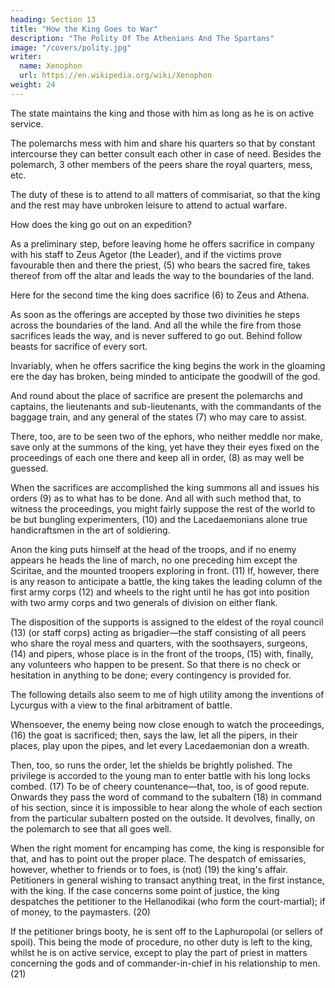 ```yaml
---
heading: Section 13
title: "How the King Goes to War"
description: "The Polity Of The Athenians And The Spartans"
image: "/covers/polity.jpg"
writer:
  name: Xenophon
  url: https://en.wikipedia.org/wiki/Xenophon
weight: 24
---
```



The state maintains the king and those with him as long as he is on active service. 

The polemarchs mess with him and share his quarters so that by constant intercourse they can better consult each other in case of need. Besides the polemarch, 3 other members of the peers share the royal quarters, mess, etc. 

The duty of these is to attend to all matters of commisariat, so that the king and the rest may have unbroken leisure to attend to actual warfare.

How does the king go out on an expedition?

As a preliminary step, before leaving home he offers sacrifice in company with his staff to Zeus Agetor (the Leader), and if the victims prove favourable then and there the priest, (5) who bears the sacred fire, takes thereof from off the altar and leads the way to the boundaries of the land.

Here for the second time the king does sacrifice (6) to Zeus and Athena.

As soon as the offerings are accepted by those two divinities he steps across the boundaries of the land. And all the while the fire from those sacrifices leads the way, and is never suffered to go out. Behind follow beasts for sacrifice of every sort.

<!--  (4) Lit. reading {kai oi sun auto}, after L. Dindorf, "he and those
    with him."

 (5) Lit. "the Purphuros." See Nic. Damasc. ap. Stob. "Fl." 44, 41;
    Hesych. ap. Schneider, n. ad loc.

 (6) These are the {diabateria}, so often mentioned in the "Hellenica." -->


Invariably, when he offers sacrifice the king begins the work in the gloaming ere the day has broken, being minded to anticipate the goodwill of the god. 

And round about the place of sacrifice are present the polemarchs and captains, the lieutenants and sub-lieutenants, with the commandants of the baggage train, and any general of the states (7) who may care to assist. 

There, too, are to be seen two of the ephors, who neither meddle nor make, save only at the summons of the king, yet have they their eyes fixed on the proceedings of each one there and keep all in order, (8) as may well be guessed. 

When the sacrifices are accomplished the king summons all and issues his orders (9) as to what has to be done. And all with such method that, to witness the proceedings, you might fairly suppose the rest of the world to be but bungling experimenters, (10) and the Lacedaemonians alone true handicraftsmen in the art of soldiering.

<!--  (7) I.e. "allied"? or "perioecid"?

 (8) {sophronizousin}, "keep every one in his sober senses."

 (9) See Thuc. v. 66.

 (10) {autoskhediastai, tekhnitai}. See Jebb, "Theophr." x. 3. -->

Anon the king puts himself at the head of the troops, and if no enemy appears he heads the line of march, no one preceding him except the Sciritae, and the mounted troopers exploring in front. (11) If, however, there is any reason to anticipate a battle, the king takes the leading column of the first army corps (12) and wheels to the right until he has got into position with two army corps and two generals of division on either flank. 

The disposition of the supports is assigned to the eldest of the royal council (13) (or staff corps) acting as brigadier—the staff consisting of all peers who share the royal mess and quarters, with the soothsayers, surgeons, (14) and pipers, whose place is in the front of the troops, (15) with, finally, any volunteers who happen to be present. So that there is no check or hesitation in anything to be done; every contingency is provided for.

<!--  (11) Or, "who are on scouting duty. If, however, they expect a battle," etc.
 (12) Technically, "mora."
 (13) {ton peri damosian}. See "Hell." IV. v. 8; vii. 4.
 (14) See "Anab." III. iv. 30; "Cyrop." I. vi. 15; L. Dindorf, n. ad loc.
 (15) Schneider refers to Polyaenus, i. 10. -->

The following details also seem to me of high utility among the inventions of Lycurgus with a view to the final arbitrament of battle. 

Whensoever, the enemy being now close enough to watch the proceedings, (16) the goat is sacrificed; then, says the law, let all the pipers, in their places, play upon the pipes, and let every Lacedaemonian don a wreath. 

Then, too, so runs the order, let the shields be brightly polished. The privilege is accorded to the young man to enter battle with his long locks combed. (17) To be of cheery countenance—that, too, is of good repute. Onwards they pass the word of command to the subaltern (18) in command of his section, since it is impossible to hear along the whole of each section from the particular subaltern posted on the outside. It devolves, finally, on the polemarch to see that all goes well.

<!--  (16) See Plut. "Lycurg." 22 (Clough, i. 114); and for the goat sacrificed to Artemis Agrotera, see "Hell." IV. ii. 20; Pause. IX. xiii. 4; Plut. "Marcell." 22 (Clough, ii. 264).

 (17) See Plut. "Lycurg." 22 (Clough, i. 114). The passage is corrupt, and possibly out of its place. I cite the words as they run in the
    MSS. with various proposed emendations. See Schneider, n. ad loc. {exesti de to neo kai kekrimeno eis makhen sunienai kai phaidron
    einai kai eudokimon. kai parakeleuontai de k.t.l.} Zeune, {kekrimeno komen}, after Plut. "Lycurg." 22. Weiske, {kai komen
    diakekrimeno}. Cobet, {exesti de to neo liparo kai tas komas diakekrimeno eis makhen ienai}.

 (18) Lit. "to the enomotarch." -->


When the right moment for encamping has come, the king is responsible for that, and has to point out the proper place. The despatch of emissaries, however, whether to friends or to foes, is (not) (19) the king's affair. Petitioners in general wishing to transact anything treat, in the first instance, with the king. If the case concerns some point of justice, the king despatches the petitioner to the Hellanodikai (who form the court-martial); if of money, to the paymasters. (20) 

If the petitioner brings booty, he is sent off to the Laphuropolai (or sellers of spoil). This being the mode of procedure, no other duty is left to the king, whilst he is on active service, except to play the part of priest in matters concerning the gods and of commander-in-chief in his relationship to men. (21)

<!--  (19) The MSS. give {au}, "is again," but the word {mentoi}, "however," and certain passages in "Hell." II. ii. 12, 13; II. iv. 38 suggest
    the negative {ou} in place of {au}. If {au} be right, then we should read {ephoren} in place of {basileos}, "belongs to the ephors."

 (20) Technically the {tamiai}.

 (21) See Aristot. "Pol." iii. 14. -->


